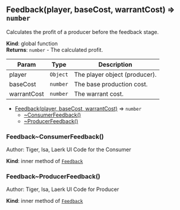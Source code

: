 <a name="Feedback"></a>

## Feedback(player, baseCost, warrantCost) ⇒ `number`
Calculates the profit of a producer before the feedback stage.

**Kind**: global function  
**Returns**: `number` - The calculated profit.  

| Param | Type | Description |
| --- | --- | --- |
| player | `Object` | The player object (producer). |
| baseCost | `number` | The base production cost. |
| warrantCost | `number` | The warrant cost. |


* [Feedback(player, baseCost, warrantCost)](#Feedback) ⇒ `number`
    * [~ConsumerFeedback()](#Feedback..ConsumerFeedback)
    * [~ProducerFeedback()](#Feedback..ProducerFeedback)

<a name="Feedback..ConsumerFeedback"></a>

### Feedback~ConsumerFeedback()
Author: Tiger, Isa, Laerk
UI Code for the Consumer

**Kind**: inner method of [`Feedback`](#Feedback)  
<a name="Feedback..ProducerFeedback"></a>

### Feedback~ProducerFeedback()
Author: Tiger, Isa, Laerk
UI Code for Producer

**Kind**: inner method of [`Feedback`](#Feedback)  
